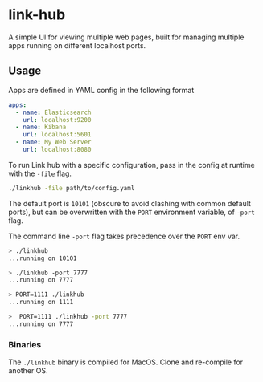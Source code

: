 # link-hub
A simple UI for viewing multiple web pages, built for managing multiple apps running on different localhost ports.

## Usage

Apps are defined in YAML config in the following format

```yaml
apps:
  - name: Elasticsearch
    url: localhost:9200
  - name: Kibana
    url: localhost:5601
  - name: My Web Server
    url: localhost:8080
```

To run Link hub with a specific configuration, pass in the config at runtime with the `-file` flag.

```bash
./linkhub -file path/to/config.yaml
```

The default port is `10101` (obscure to avoid clashing with common default ports), but can 
be overwritten with the `PORT` environment variable, of `-port` flag.

The command line `-port` flag takes precedence over the `PORT` env var.

```bash
> ./linkhub 
...running on 10101

> ./linkhub -port 7777
...running on 7777

> PORT=1111 ./linkhub
...running on 1111

>  PORT=1111 ./linkhub -port 7777
...running on 7777
```

### Binaries

The `./linkhub` binary is compiled for MacOS. Clone and re-compile for another OS.
